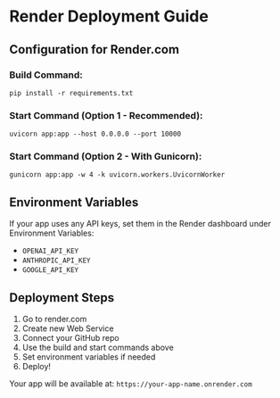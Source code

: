 # Render Deployment Guide

## Configuration for Render.com

### Build Command:
```
pip install -r requirements.txt
```

### Start Command (Option 1 - Recommended):
```
uvicorn app:app --host 0.0.0.0 --port 10000
```

### Start Command (Option 2 - With Gunicorn):
```
gunicorn app:app -w 4 -k uvicorn.workers.UvicornWorker
```

## Environment Variables
If your app uses any API keys, set them in the Render dashboard under Environment Variables:
- `OPENAI_API_KEY`
- `ANTHROPIC_API_KEY` 
- `GOOGLE_API_KEY`

## Deployment Steps
1. Go to render.com
2. Create new Web Service
3. Connect your GitHub repo
4. Use the build and start commands above
5. Set environment variables if needed
6. Deploy!

Your app will be available at: `https://your-app-name.onrender.com`
